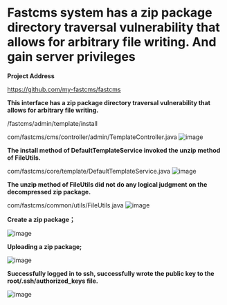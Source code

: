 
# Fastcms system has a zip package directory traversal vulnerability that allows for arbitrary file writing. And gain server privileges

**Project Address**

https://github.com/my-fastcms/fastcms



**This interface has a zip package directory traversal vulnerability that allows for arbitrary file writing.**

/fastcms/admin/template/install

com/fastcms/cms/controller/admin/TemplateController.java
![image](https://user-images.githubusercontent.com/59911588/220809426-166b1f73-1717-4304-a7bb-b4e75cac28dd.png)

**The install method of DefaultTemplateService invoked the unzip method of FileUtils.**

com/fastcms/core/template/DefaultTemplateService.java
![image](https://user-images.githubusercontent.com/59911588/220809507-1e079228-3f20-4069-9ba1-dcc00fddcec4.png)

**The unzip method of FileUtils did not do any logical judgment on the decompressed zip package.**

com/fastcms/common/utils/FileUtils.java
![image](https://user-images.githubusercontent.com/59911588/220809549-cff3055e-6803-4f1d-9de2-06cd992deace.png)

**Create a zip package；**

![image](https://user-images.githubusercontent.com/59911588/220809566-207ae606-5b1e-4f18-9d93-d75869c64f7b.png)

**Uploading a zip package;**

![image](https://user-images.githubusercontent.com/59911588/220809578-441a96ba-2aa1-4aa1-afc1-997ca6782191.png)

**Successfully logged in to ssh, successfully wrote the public key to the root/.ssh/authorized_keys file.**

![image](https://user-images.githubusercontent.com/59911588/220809594-2e6fbb1a-fe04-469b-97d3-731125d6d80c.png)



